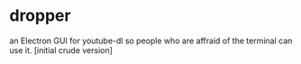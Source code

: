 # dropper
an Electron GUI for youtube-dl so people who are affraid of the terminal can use it. [initial crude version]
